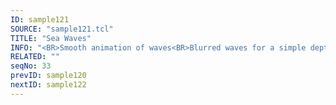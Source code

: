 ```yaml
---
ID: sample121
SOURCE: "sample121.tcl"
TITLE: "Sea Waves"
INFO: "<BR>Smooth animation of waves<BR>Blurred waves for a simple depth of field effect"
RELATED: ""
seqNo: 33
prevID: sample120
nextID: sample122
---
```


